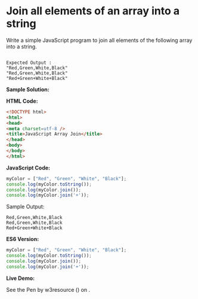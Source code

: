 # Join all elements of an array into a string

Write a simple JavaScript program to join all elements of the following array into a string.

```

Expected Output : 
"Red,Green,White,Black"
"Red,Green,White,Black"
"Red+Green+White+Black"
```

**Sample Solution:**

**HTML Code:**

```html
<!DOCTYPE html>
<html>
<head>
<meta charset=utf-8 />
<title>JavaScript Array Join</title>
</head>
<body>
</body>
</html>

```

**JavaScript Code:**

```javascript
myColor = ["Red", "Green", "White", "Black"];
console.log(myColor.toString());
console.log(myColor.join());
console.log(myColor.join('+'));

```

Sample Output:

```
Red,Green,White,Black
Red,Green,White,Black
Red+Green+White+Black

```

**ES6 Version:**

```javascript
myColor = ["Red", "Green", "White", "Black"];
console.log(myColor.toString());
console.log(myColor.join());
console.log(myColor.join('+'));
```

**Live Demo:**

<section class="expand-codepen"><p data-height="380" data-theme-id="dark" data-slug-hash="vegBwK" data-default-tab="js,result" data-user="w3resource" data-embed-version="2" data-pen-title="JavaScript - Join all elements of an array into a string- array-ex-5" data-editable="true" class="codepen">See the Pen by w3resource () on .</p><codepen></codepen></section>